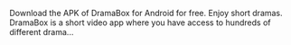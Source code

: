 Download the APK of DramaBox for Android for free. Enjoy short dramas. DramaBox is a short video app where you have access to hundreds of different drama...
